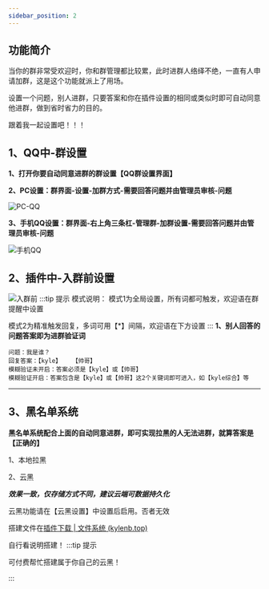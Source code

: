 ```yaml
---
sidebar_position: 2
---
```


## 功能简介
当你的群非常受欢迎时，你和群管理都比较累，此时进群人络绎不绝，一直有人申请加群，这是这个功能就派上了用场。

设置一个问题，别人进群，只要答案和你在插件设置的相同或类似时即可自动同意他进群，做到省时省力的目的。

跟着我一起设置吧！！！
## 1、QQ中-群设置
**1、打开你要自动同意进群的群设置【QQ群设置界面】**

**2、PC设置：群界面-设置-加群方式-需要回答问题并由管理员审核-问题**

![PC-QQ](/img/doc/群管及娱乐/群管/入群前2.png)

**3、手机QQ设置：群界面-右上角三条杠-管理群-加群设置-需要回答问题并由管理员审核-问题**

![手机QQ](/img/doc/群管及娱乐/群管/入群前3.png)

## 2、插件中-入群前设置
![入群前](/img/doc/群管及娱乐/群管/入群前1.png)
:::tip 提示
模式说明：
模式1为全局设置，所有词都可触发，欢迎语在群提醒中设置

模式2为精准触发回复，多词可用【*】间隔，欢迎语在下方设置
:::
**1、别人回答的问题答案即为进群验证词**
~~~示例：别人加群
问题：我是谁？
回复答案：【kyle】   【帅哥】
模糊验证未开启：答案必须是【kyle】或【帅哥】
模糊验证开启：答案包含是【kyle】或【帅哥】这2个关键词即可进入，如【kyle综合】等
~~~
*****
## 3、黑名单系统
**黑名单系统配合上面的自动同意进群，即可实现拉黑的人无法进群，就算答案是【正确的】**

1、本地拉黑

2、云黑

***效果一致，仅存储方式不同，建议云端可数据持久化***

云黑功能请在【云黑设置】中设置后启用。否者无效

搭建文件在[插件下载 | 文件系统 (kylenb.top)](http://file.kylenb.top/onedrive/2%E6%9C%BA%E5%99%A8%E4%BA%BA%E4%B8%93%E7%94%A8/1%E6%8F%92%E4%BB%B6)

自行看说明搭建！
:::tip 提示

可付费帮忙搭建属于你自己的云黑！

:::
